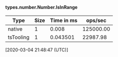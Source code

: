 #### types.number.Number.IsInRange

| Type | Size       | Time in ms | ops/sec |
|------|------------|------------|---------|
| native | 1 | 0.008 | 125000.00 |
| tsTooling | 1 | 0.043501 | 22987.98 |

[2020-03-04 21:48:47 (UTC)]
